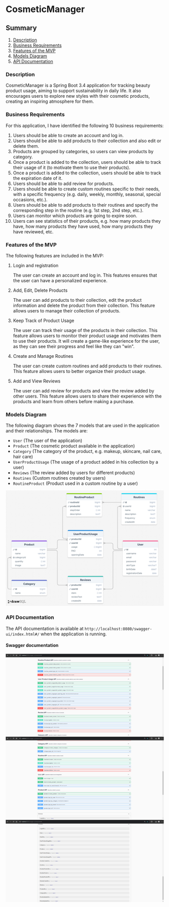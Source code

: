 # CosmeticManager

## Summary
1. [Description](#description)
2. [Business Requirements](#business-requirements)
3. [Features of the MVP](#features-of-the-mvp)
4. [Models Diagram](#models-diagram)
5. [API Documentation](#api-documentation)

### Description
CosmeticManager is a Spring Boot 3.4 application for tracking beauty product usage, aiming to support sustainability in daily life. It also encourages users to explore new styles with their cosmetic products, creating an inspiring atmosphere for them.

### Business Requirements
For this application, I have identified the following 10 business requirements:
1. Users should be able to create an account and log in.
2. Users should be able to add products to their collection and also edit or delete them.
3. Products are grouped by categories, so users can view products by category.
4. Once a product is added to the collection, users should be able to track their usage of it (to motivate them to use their products).
5. Once a product is added to the collection, users should be able to track the expiration date of it.
6. Users should be able to add review for products.
7. Users should be able to create custom routines specific to their needs, with a specific frequency (e.g. daily, weekly, monthly, seasonal, special occasions, etc.).
8. Users should be able to add products to their routines and specify the corresponding step in the routine (e.g. 1st step, 2nd step, etc.).
9. Users can monitor which products are going to expire soon.
10. Users can see statistics of their products, e.g. how many products they have, how many products they have used, how many products they have reviewed, etc.

### Features of the MVP
The following features are included in the MVP:
1. Login and registration

    The user can create an account and log in. This features ensures that the user can have a personalized experience.


2. Add, Edit, Delete Products

    The user can add products to their collection, edit the product information and delete the product from their collection. This feature allows users to manage their collection of products.


3. Keep Track of Product Usage

    The user can track their usage of the products in their collection. This feature allows users to monitor their product usage and motivates them to use their products. It will create a game-like experience for the user, as they can see their progress and feel like they can "win".


4. Create and Manage Routines

    The user can create custom routines and add products to their routines. This feature allows users to better organize their product usage. 


5. Add and View Reviews

    The user can add review for products and view the review added by other users. This feature allows users to share their experience with the products and learn from others before making a purchase.

### Models Diagram
The following diagram shows the 7 models that are used in the application and their relationships. The models are:
- `User` (The user of the application)
- `Product` (The cosmetic product available in the application)
- `Category` (The category of the product, e.g. makeup, skincare, nail care, hair care)
- `UserProductUsage` (The usage of a product added in his collection by a user)
- `Reviews` (The review added by users for different products)
- `Routines` (Custom routines created by users)
- `RoutineProduct` (Product used in a custom routine by a user)

![Models Diagram](./ER_diagram.png)

### API Documentation
The API documentation is available at `http://localhost:8080/swagger-ui/index.html#/` when the application is running.

#### Swagger documentation
![Endpoints 1](./Endpoints1.png)
![Endpoints 2](./Endpoints2.png)
![Schemas](./Schemas.png)